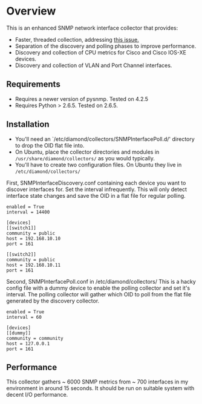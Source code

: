 # Overview

This is an enhanced SNMP network interface collector that provides:

* Faster, threaded collection, addressing [this issue.](https://github.com/BrightcoveOS/Diamond/issues/263)
* Separation of the discovery and polling phases to improve performance.
* Discovery and collection of CPU metrics for Cisco and Cisco IOS-XE devices.
* Discovery and collection of VLAN and Port Channel interfaces.

## Requirements

* Requires a newer version of pysnmp. Tested on 4.2.5
* Requires Python > 2.6.5. Tested on 2.6.5.

## Installation

* You'll need an `/etc/diamond/collectors/SNMPInterfacePoll.d/' directory to drop the OID flat file into.
* On Ubuntu, place the collector directories and modules in `/usr/share/diamond/collectors/` as you would typically. 
* You'll have to create two configuration files. On Ubuntu they live in `/etc/diamond/collectors/` 

First, SNMPInterfaceDiscovery.conf containing each device you want to discover interfaces for.
Set the interval infrequently. This will only detect interface state changes and save the OID 
in a flat file for regular polling. 
```
enabled = True
interval = 14400

[devices]
[[switch1]]
community = public
host = 192.168.10.10
port = 161

[[switch2]]
community = public
host = 192.168.10.11
port = 161 
```
Second, SNMPInterfacePoll.conf in /etc/diamond/collectors/
This is a hacky config file with a dummy device to enable the polling collector and
set it's interval. The polling collector will gather which OID to poll from the 
flat file generated by the discovery collector.
```
enabled = True
interval = 60

[devices]
[[dummy]]
community = community
host = 127.0.0.1
port = 161
```

## Performance

This collector gathers ~ 6000 SNMP metrics from ~ 700 interfaces in my environment in around 15 seconds. It should be run on suitable system with
decent I/O performance. 
